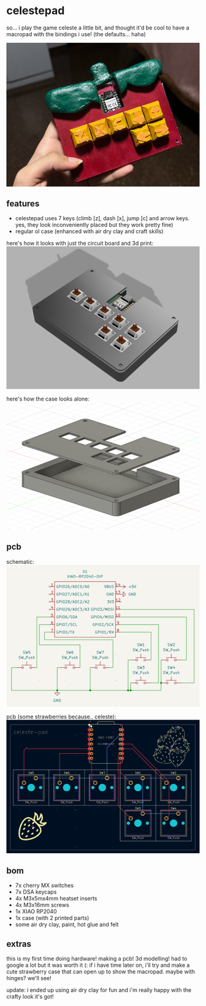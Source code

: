 # celestepad
so... i play the game celeste a little bit, and thought it'd be cool to have a macropad with the bindings i use! (the defaults... haha)

![the real thing](https://github.com/mynameisashllee/celestepad/blob/main/assets/realcelestepad.png?raw=true)

## features
- celestepad uses 7 keys (climb [z], dash [x], jump [c] and arrow keys. yes, they look inconveniently placed but they work pretty fine)
- regular ol case (enhanced with air dry clay and craft skills)

here's how it looks with just the circuit board and 3d print:
![the whole pad](https://github.com/mynameisashllee/celestepad/blob/main/assets/celestepad.png?raw=true)

here's how the case looks alone:
![case design](https://github.com/mynameisashllee/celestepad/blob/main/assets/casedesign.png?raw=true)

## pcb
schematic:<br>
![schematic](https://github.com/mynameisashllee/celestepad/blob/main/assets/schematic.png?raw=true)

pcb (some strawberries because.. celeste): <br>
![pcb](https://github.com/mynameisashllee/celestepad/blob/main/assets/pcb.png?raw=true)

## bom
- 7x cherry MX switches
- 7x DSA keycaps
- 4x M3x5mx4mm heatset inserts
- 4x M3x16mm screws
- 1x XIAO RP2040
- 1x case (with 2 printed parts)
- some air dry clay, paint, hot glue and felt

## extras
this is my first time doing hardware! making a pcb! 3d modelling! had to google a lot but it was worth it (:
if i have time later on, i'll try and make a cute strawberry case that can open up to show the macropad. maybe with hinges? we'll see!

update: i ended up using air dry clay for fun and i'm really happy with the crafty look it's got!

